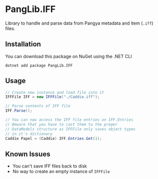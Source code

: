 # PangLib.IFF

Library to handle and parse data from Pangya metadata and item (`.iff`) files.

## Installation

You can download this package on NuGet using the .NET CLI

```
dotnet add package PangLib.IFF
```

## Usage

```cs
// Create new instance and load file into it
IFFFile IFF = new IFFFile("./Caddie.iff");

// Parse contents of IFF file
IFF.Parse();

// You can now access the IFF file entries on IFF.Entries
// Beware that you have to cast them to the proper
// DataModels structure as IFFFile only saves object types
// in it's dictionary
Caddie Papel = (Caddie) IFF.Entries.Get(1);
```

## Known Issues

- You can't save IFF files back to disk
- No way to create an empty instance of `IFFFile`
